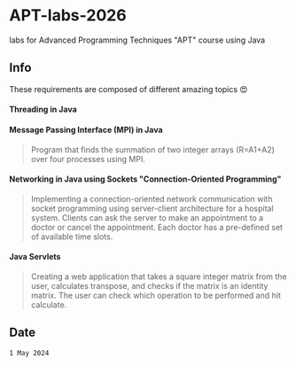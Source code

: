 # APT-labs-2026
labs for Advanced Programming Techniques "APT" course using Java

## Info
These requirements are composed of different amazing topics 😍
#### Threading in Java
#### Message Passing Interface (MPI) in Java
> Program that finds the summation of two integer arrays (R=A1+A2) over four processes using MPI.
#### Networking in Java using Sockets "Connection-Oriented Programming"
>  Implementing a connection-oriented network communication with socket programming using server-client architecture for a hospital system. Clients can ask the server to make an appointment to a doctor or cancel the appointment. Each doctor has a pre-defined set of available time slots.
#### Java Servlets
>  Creating a web application that takes a square integer matrix from the user, calculates transpose, and checks if the matrix is an identity matrix. The user can check which operation to be performed and hit calculate.


## Date
```
1 May 2024
```
